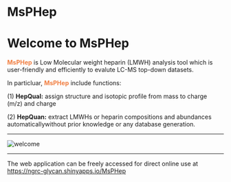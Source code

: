# MsPHep
# Welcome to MsPHep &nbsp;

<b><span style="color:#F17F42">MsPHep</span></b> is Low Molecular weight heparin (LMWH) analysis tool which is user-friendly and efficiently to evalute LC-MS top-down datasets.

In particluar, <b><span style="color:#F17F42">MsPHep</span></b>  include functions:

(1) <b>HepQual:</b> assign structure and isotopic profile from mass to charge (m/z) and charge

(2) <b>HepQuan:</b> extract LMWHs or heparin compositions and abundances automaticallywithout prior knowledge or any database generation.

---
![welcome](https://user-images.githubusercontent.com/31952039/198903634-04082a47-0153-4fe7-8f2c-f352b47bfcdc.png)

---


The web application can be freely accessed for direct online use at https://ngrc-glycan.shinyapps.io/MsPHep

